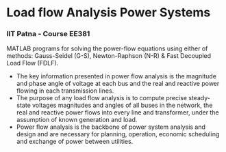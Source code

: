 # Load flow Analysis Power Systems
### IIT Patna - Course EE381

MATLAB programs for solving the power-flow equations using either of methods: Gauss-Seidel (G-S), Newton-Raphson (N-R) & Fast Decoupled Load Flow (FDLF).


* The key information presented in power flow analysis is the magnitude and phase angle of voltage at each bus and the real and reactive power flowing in each transmission lines.
* The purpose of any load flow analysis is to compute precise steady-state voltages magnitudes and angles of all buses in the network, the real and reactive power flows into every line and transformer, under the assumption of known generation and load.
* Power flow analysis is the backbone of power system analysis and design and are necessary for planning, operation, economic scheduling and exchange of power between utilities.
